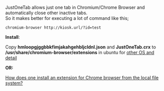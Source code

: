 JustOneTab allows just one tab in Chromium/Chrome Browser and automatically close other inactive tabs.  
So it makes better for executing a lot of command like this;

```
chromium-browser http://kiosk.url/?id=test
```

**Install**:  

Copy **hmloopgjggbbkfimjakahgehbljcldnl.json** and **JustOneTab.crx** to   
 **/usr/share/chromium-browser/extensions** in ubuntu for [other OS and detail](https://developer.chrome.com/extensions/external_extensions)

**OR:**  

[How does one install an extension for Chrome browser from the local file system?](http://superuser.com/questions/247651/how-does-one-install-an-extension-for-chrome-browser-from-the-local-file-system)